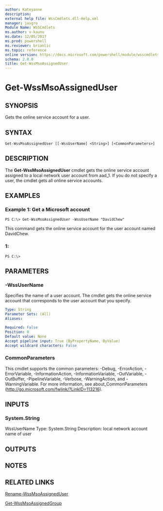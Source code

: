 ```yaml
---
author: Kateyanne
description: 
external help file: WssCmdlets.dll-Help.xml
manager: jasgro
Module Name: WSSCmdlets
ms.author: v-kaunu
ms.date: 12/05/2017
ms.prod: powershell
ms.reviewer: brianlic
ms.topic: reference
online version: https://docs.microsoft.com/powershell/module/wsscmdlets/get-wssmsoassigneduser?view=windowsserver2012r2-ps&wt.mc_id=ps-gethelp
schema: 2.0.0
title: Get-WssMsoAssignedUser
---
```


# Get-WssMsoAssignedUser

## SYNOPSIS
Gets the online service account for a user.

## SYNTAX

```
Get-WssMsoAssignedUser [[-WssUserName] <String>] [<CommonParameters>]
```

## DESCRIPTION
The **Get-WssMsoAssignedUser** cmdlet gets the online service account assigned to a local network user account from aad_1.
If you do not specify a user, the cmdlet gets all online service accounts.

## EXAMPLES

### Example 1: Get a Microsoft account
```
PS C:\> Get-WssMsoAssignedUser -WssUserName "DavidChew"
```

This command gets the online service account for the user account named DavidChew.

### 1:
```
PS C:\>
```

## PARAMETERS

### -WssUserName
Specifies the name of a user account.
The cmdlet gets the online service account that corresponds to the user account that you specify.

```yaml
Type: String
Parameter Sets: (All)
Aliases: 

Required: False
Position: 0
Default value: None
Accept pipeline input: True (ByPropertyName, ByValue)
Accept wildcard characters: False
```

### CommonParameters
This cmdlet supports the common parameters: -Debug, -ErrorAction, -ErrorVariable, -InformationAction, -InformationVariable, -OutVariable, -OutBuffer, -PipelineVariable, -Verbose, -WarningAction, and -WarningVariable. For more information, see about_CommonParameters (http://go.microsoft.com/fwlink/?LinkID=113216).

## INPUTS

### System.String
WssUserName
Type: System.String
Description: local network account name of user

## OUTPUTS

## NOTES

## RELATED LINKS

[Rename-WssMsoAssignedUser](./Rename-WssMsoAssignedUser.md)

[Get-WssMsoAssignedGroup](./Get-WssMsoAssignedGroup.md)

